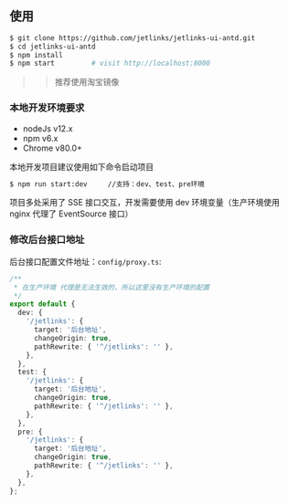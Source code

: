 ## 使用

```bash
$ git clone https://github.com/jetlinks/jetlinks-ui-antd.git
$ cd jetlinks-ui-antd
$ npm install
$ npm start         # visit http://localhost:8000
```
>> 推荐使用淘宝镜像

### 本地开发环境要求

- nodeJs v12.x
- npm v6.x
- Chrome v80.0+

本地开发项目建议使用如下命令启动项目

```bash
$ npm run start:dev     //支持：dev、test、pre环境
```

项目多处采用了 SSE 接口交互，开发需要使用 dev 环境变量（生产环境使用 nginx 代理了 EventSource 接口）

### 修改后台接口地址

后台接口配置文件地址：`config/proxy.ts`:

```typescript
/**
 * 在生产环境 代理是无法生效的，所以这里没有生产环境的配置
 */
export default {
  dev: {
    '/jetlinks': {
      target: '后台地址',
      changeOrigin: true,
      pathRewrite: { '^/jetlinks': '' },
    },
  },
  test: {
    '/jetlinks': {
      target: '后台地址',
      changeOrigin: true,
      pathRewrite: { '^/jetlinks': '' },
    },
  },
  pre: {
    '/jetlinks': {
      target: '后台地址',
      changeOrigin: true,
      pathRewrite: { '^/jetlinks': '' },
    },
  },
};
```


